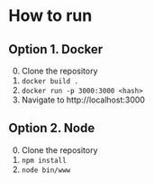 # How to run
## Option 1. Docker
0. Clone the repository
1. `docker build .`
2. `docker run -p 3000:3000 <hash>`
3. Navigate to http://localhost:3000

## Option 2. Node
0. Clone the repository
1. `npm install`
2. `node bin/www`
